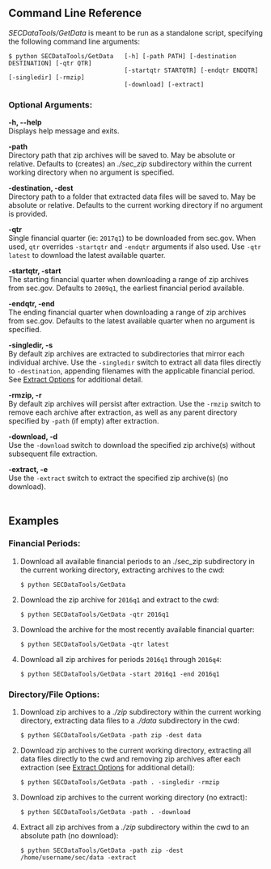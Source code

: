## Command Line Reference

*SECDataTools/GetData* is meant to be run as a standalone script, specifying the following command line arguments:

```
$ python SECDataTools/GetData 	[-h] [-path PATH] [-destination DESTINATION] [-qtr QTR]
								[-startqtr STARTQTR] [-endqtr ENDQTR] [-singledir] [-rmzip]
								[-download] [-extract]
```

### Optional Arguments:

**-h, --help**         
Displays help message and exits.

**-path**          
Directory path that zip archives will be saved to. May be absolute or relative. Defaults to (creates) an *./sec_zip* subdirectory within the current working directory when no argument is specified.

**-destination, -dest**          
Directory path to a folder that extracted data files will be saved to. May be absolute or relative. Defaults to the current working directory if no argument is provided.

**-qtr**          
Single financial quarter (ie: `2017q1`) to be downloaded from sec.gov. When used, `qtr` overrides `-startqtr` and `-endqtr` arguments if also used. Use `-qtr latest` to download the latest available quarter.

**-startqtr, -start**          
The starting financial quarter when downloading a range of zip archives from sec.gov. Defaults to `2009q1`, the earliest financial period available.

**-endqtr, -end**          
The ending financial quarter when downloading a range of zip archives from sec.gov. Defaults to the latest available quarter when no argument is specified.

**-singledir, -s**          
By default zip archives are extracted to subdirectories that mirror each individual archive. Use the `-singledir` switch to extract all data files directly to `-destination`, appending filenames with the applicable financial period. See [Extract Options](extract_options.md) for additional detail.
 
**-rmzip, -r**          
By default zip archives will persist after extraction. Use the `-rmzip` switch to remove each archive after extraction, as well as any parent directory specified by `-path` (if empty) after extraction.

**-download, -d**          
Use the `-download` switch to download the specified zip archive(s) without subsequent file extraction.

**-extract, -e**          
Use the `-extract` switch to extract the specified zip archive(s) (no download).
<br><br>


## Examples

### Financial Periods:

1. Download all available financial periods to an ./sec_zip subdirectory in the current working directory, extracting archives to the cwd:
	```
    $ python SECDataTools/GetData
    ````

2. Download the zip archive for `2016q1` and extract to the cwd:
	```
    $ python SECDataTools/GetData -qtr 2016q1
    ````

3. Download the archive for the most recently available financial quarter:
	```
    $ python SECDataTools/GetData -qtr latest
    ```

4. Download all zip archives for periods `2016q1` through `2016q4`:
	```
    $ python SECDataTools/GetData -start 2016q1 -end 2016q1
    ```

### Directory/File Options:

1.	Download zip archives to a *./zip* subdirectory within the current working directory, extracting data files to a *./data* subdirectory in the cwd:
	```
    $ python SECDataTools/GetData -path zip -dest data
    ````
 
2. Download zip archives to the current working directory, extracting all data files directly to the cwd and removing zip archives after each extraction (see [Extract Options](extract_options.md) for additional detail):
	```
    $ python SECDataTools/GetData -path . -singledir -rmzip
    ````

3. Download zip archives to the current working directory (no extract):

	```
    $ python SECDataTools/GetData -path . -download
    ````
 
 4. Extract all zip archives from a *./zip* subdirectory within the cwd to an absolute path (no download):
	```
    $ python SECDataTools/GetData -path zip -dest /home/username/sec/data -extract
    ````

